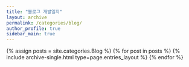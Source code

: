 ```yaml
---
title: "블로그 개발일지"
layout: archive
permalink: /categories/blog/
author_profile: true
sidebar_main: true
---
```


{% assign posts = site.categories.Blog %}
{% for post in posts %} {% include archive-single.html type=page.entries_layout %} {% endfor %}
